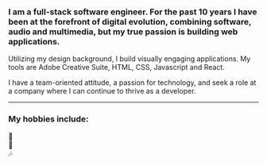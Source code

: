 ### I am a full-stack software engineer. For the past 10 years I have been at the forefront of digital evolution, combining software, audio and multimedia, but my true passion is building web applications. 

Utilizing my design background, I build visually engaging applications. My tools are Adobe Creative Suite, HTML, CSS, Javascript and React. 

I have a team-oriented attitude, a passion for technology, and seek a role at a company where I can continue to thrive as a developer.

---

### My hobbies include: 

🚀 <br />
🐶 <br />
🎶 <br />

